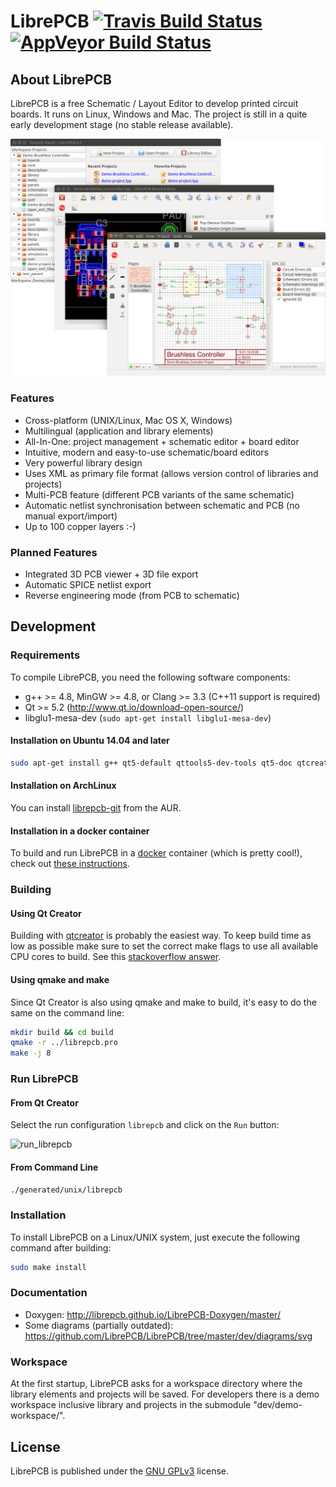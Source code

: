 # LibrePCB [![Travis Build Status](https://travis-ci.org/LibrePCB/LibrePCB.svg?branch=master)](https://travis-ci.org/LibrePCB/LibrePCB) [![AppVeyor Build Status](https://ci.appveyor.com/api/projects/status/3npw66djux4kv82f/branch/master?svg=true)](https://ci.appveyor.com/project/ubruhin/librepcb/branch/master)

## About LibrePCB

LibrePCB is a free Schematic / Layout Editor to develop printed circuit boards.
It runs on Linux, Windows and Mac. The project is still in a quite early
development stage (no stable release available).

![Screenshot](doc/screenshot.png)

### Features
- Cross-platform (UNIX/Linux, Mac OS X, Windows)
- Multilingual (application and library elements)
- All-In-One: project management + schematic editor + board editor
- Intuitive, modern and easy-to-use schematic/board editors
- Very powerful library design
- Uses XML as primary file format (allows version control of libraries and projects)
- Multi-PCB feature (different PCB variants of the same schematic)
- Automatic netlist synchronisation between schematic and PCB (no manual export/import)
- Up to 100 copper layers :-)

### Planned Features
- Integrated 3D PCB viewer + 3D file export
- Automatic SPICE netlist export
- Reverse engineering mode (from PCB to schematic)


## Development

### Requirements

To compile LibrePCB, you need the following software components:
- g++ >= 4.8, MinGW >= 4.8, or Clang >= 3.3 (C++11 support is required)
- Qt >= 5.2 (http://www.qt.io/download-open-source/)
- libglu1-mesa-dev (`sudo apt-get install libglu1-mesa-dev`)

#### Installation on Ubuntu 14.04 and later

```bash
sudo apt-get install g++ qt5-default qttools5-dev-tools qt5-doc qtcreator libglu1-mesa-dev
```

#### Installation on ArchLinux

You can install [librepcb-git](https://aur.archlinux.org/packages/librepcb-git/) from the AUR.

#### Installation in a docker container

To build and run LibrePCB in a [docker](https://www.docker.com/) container (which is pretty cool!), check out [these instructions](https://github.com/LibrePCB/LibrePCB/tree/master/dev/docker).

### Building

#### Using Qt Creator

Building with [qtcreator](http://doc.qt.io/qtcreator/) is probably the easiest
way.  To keep build time as low as possible make sure to set the correct make
flags to use all available CPU cores to build. See this [stackoverflow
answer](https://stackoverflow.com/questions/8860712/setting-default-make-options-for-qt-creator).

#### Using qmake and make

Since Qt Creator is also using qmake and make to build, it's easy to do the same
on the command line:

```bash
mkdir build && cd build
qmake -r ../librepcb.pro
make -j 8
```

### Run LibrePCB

#### From Qt Creator

Select the run configuration `librepcb` and click on the `Run` button:

![run_librepcb](https://cloud.githubusercontent.com/assets/5374821/11880865/82574916-a503-11e5-9ec1-ad79b0e2d0d5.png)

#### From Command Line

```bash
./generated/unix/librepcb
```

### Installation

To install LibrePCB on a Linux/UNIX system, just execute the following command after building:

```bash
sudo make install
```

### Documentation

- Doxygen: http://librepcb.github.io/LibrePCB-Doxygen/master/
- Some diagrams (partially outdated): https://github.com/LibrePCB/LibrePCB/tree/master/dev/diagrams/svg

### Workspace

At the first startup, LibrePCB asks for a workspace directory where the library
elements and projects will be saved.  For developers there is a demo workspace
inclusive library and projects in the submodule "dev/demo-workspace/".


## License

LibrePCB is published under the [GNU GPLv3](http://www.gnu.org/licenses/gpl-3.0.html) license.
